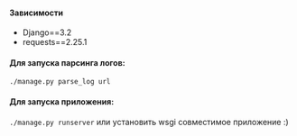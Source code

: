 #### Зависимости
* Django==3.2
* requests==2.25.1

#### Для запуска парсинга логов:
`./manage.py parse_log url`

#### Для запуска приложения:
`./manage.py runserver` или установить wsgi совместимое приложение :)
